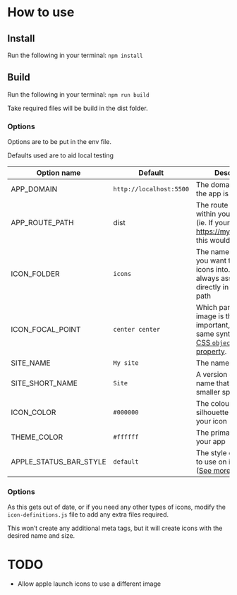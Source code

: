 # How to use

## Install

Run the following in your terminal:
`npm install`

## Build

Run the following in your terminal:
`npm run build`

Take required files will be build in the dist folder.

### Options

Options are to be put in the env file.

Defaults used are to aid local testing

Option name | Default | Description
-- | -- | --
APP_DOMAIN | `http://localhost:5500` | The domain of the site the app is on
APP_ROUTE_PATH | dist | The route of the app within your domain. (ie. If your app is at https://my.site/my/app, this would be `my/app`.)
ICON_FOLDER | `icons` | The name of the folder you want to put your icons into. This is always assumed to be directly in the route path
ICON_FOCAL_POINT | `center center` | Which part of the image is the most important, using the same syntax as [the CSS `object-position` property](https://developer.mozilla.org/en-US/docs/Web/CSS/object-position).
SITE_NAME | `My site` | The name of your app
SITE_SHORT_NAME | `Site` | A version of your app name that will fit in smaller spaces
ICON_COLOR | `#000000` | The colour of a silhouette version of your icon
THEME_COLOR | `#ffffff` | The primary colour of your app
APPLE_STATUS_BAR_STYLE | `default` | The style of status bar to use on iOS devices ([See more here.](https://developer.apple.com/library/archive/documentation/AppleApplications/Reference/SafariHTMLRef/Articles/MetaTags.html))

### Options

As this gets out of date, or if you need any other types of icons, modify the `icon-definitions.js` file to add any extra files required.

This won’t create any additional meta tags, but it will create icons with the desired name and size.

# TODO

- Allow apple launch icons to use a different image
